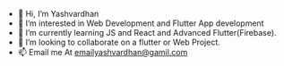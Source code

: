 - 👋 Hi, I’m Yashvardhan
- 👀 I’m interested in Web Development and Flutter App development
- 🌱 I’m currently learning JS and React and Advanced Flutter(Firebase).
- 💞️ I’m looking to collaborate on a flutter or Web Project.
- 📫 Email me At emailyashvardhan@gamil.com

<!---
Yashvardhan2002/Yashvardhan2002 is a ✨ special ✨ repository because its `README.md` (this file) appears on your GitHub profile.
You can click the Preview link to take a look at your changes.
--->
